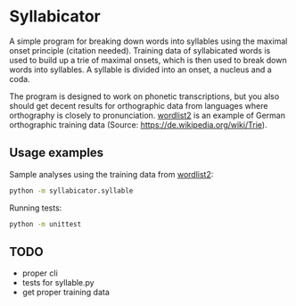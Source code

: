 # Syllabicator

A simple program for breaking down words into syllables using the
maximal onset principle (citation needed).  Training data of
syllabicated words is used to build up a trie of maximal onsets, which
is then used to break down words into syllables.  A syllable is
divided into an onset, a nucleus and a coda.

The program is designed to work on phonetic transcriptions, but you
also should get decent results for orthographic data from languages
where orthography is closely to pronunciation.
[wordlist2](./wordlist2) is an example of German orthographic training
data (Source: https://de.wikipedia.org/wiki/Trie).


## Usage examples

Sample analyses using the training data from [wordlist2](./wordlist2):
```sh
python -m syllabicator.syllable
```

Running tests:
```sh
python -m unittest
```


## TODO

* proper cli
* tests for syllable.py
* get proper training data

